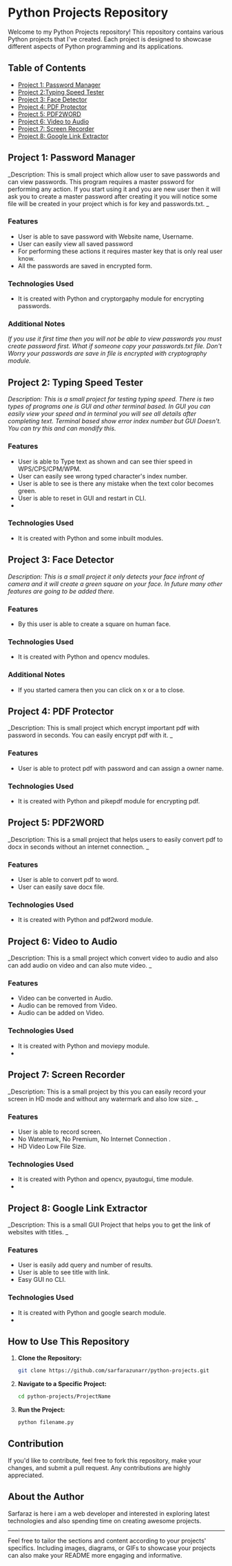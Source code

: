 
# Python Projects Repository

Welcome to my Python Projects repository! This repository contains various Python projects that I've created. Each project is designed to showcase different aspects of Python programming and its applications.

## Table of Contents

- [Project 1: Password Manager](#project-1-password-manager)
- [Project 2:Typing Speed Tester](#project-2-typing-speed-tester)
- [Project 3: Face Detector](#project-3-face-detector)
- [Project 4: PDF Protector](#project-4-pdf-protector)
- [Project 5: PDF2WORD](#project-5-pdf2word)
- [Project 6: Video to Audio](#project-6-video-to-audio)
- [Project 7: Screen Recorder](#project-7-screen-recorder)
- [Project 8: Google Link Extractor](#project-8-google-link-extractor)

## Project 1: Password Manager

_Description: This is small project which allow user to save passwords and can view passwords. This program requires a master pssword for performing any action. If you start using it and you are new user then it 
will ask you to create a master password after creating it you will notice some file will be created in your project which is for key and passwords.txt. _

### Features

- User is able to save password with Website name, Username.
- User can easily view all saved password
- For performing these actions it requires master key that is only real user know.
- All the passwords are saved in encrypted form.

### Technologies Used

- It is created with Python and cryptorgaphy module for encrypting passwords.


### Additional Notes

_If you use it first time then you will not be able to view passwords
you must create password first. What if someone copy your passwords.txt file. Don't Worry your passwords are save in file is encrypted with cryptography module._

## Project 2: Typing Speed Tester

_Description: This is a small project for testing typing speed. There is two types of programs one is GUI and other terminal based. In GUI you can easily view your speed and in terminal you will 
see all details after completing text. Terminal based show error index number but GUI Doesn't. You can try this and can mondify this._

### Features

- User is able to Type text as shown and can see thier speed in WPS/CPS/CPM/WPM.
- User can easily see wrong typed character's index number.
- User is able to see is there any mistake when the text color becomes green.
- User is able to reset in GUI and restart in CLI.
- 
### Technologies Used

- It is created with Python and some inbuilt modules.


## Project 3: Face Detector

_Description: This is a small project it only detects your face infront of camera and it will create a green square on your face. In future many other features are going to be added there._

### Features

- By this user is able to create a square on human face.
  
### Technologies Used

- It is created with Python and opencv modules.

### Additional Notes
- If you started camera then you can click on x or a to close.

## Project 4: PDF Protector

_Description: This is small project which encrypt important pdf with password in seconds. You can easily encrypt pdf with it. _

### Features

- User is able to protect pdf with password and can assign a owner name.

### Technologies Used

- It is created with Python and pikepdf module for encrypting pdf.

## Project 5: PDF2WORD

_Description: This is a small project that helps users to easily convert pdf to docx in seconds without an internet connection. _

### Features

- User is able to convert pdf to word.
- User can easily save docx file.

### Technologies Used

- It is created with Python and pdf2word module.

## Project 6: Video to Audio

_Description: This is a small project which convert video to audio and also can add audio on video and can also mute video. _

### Features

- Video can be converted in Audio.
- Audio can be removed from Video.
- Audio can be added on Video.

### Technologies Used

- It is created with Python and moviepy module.
- 
## Project 7: Screen Recorder

_Description: This is a small project by this you can easily record your screen in HD mode and without any watermark and also low size. _

### Features

- User is able to record screen.
- No Watermark, No Premium, No Internet Connection .
- HD Video Low File Size.

### Technologies Used

- It is created with Python and opencv, pyautogui, time module.
- 
## Project 8: Google Link Extractor

_Description: This is a small GUI Project that helps you to get the link of websites with titles. _

### Features

- User is easily add query and number of results.
- User is able to see title with link.
- Easy GUI no CLI.

### Technologies Used

- It is created with Python and google search module.
- 

## How to Use This Repository

1. **Clone the Repository:**
   ```bash
   git clone https://github.com/sarfarazunarr/python-projects.git
   ```

2. **Navigate to a Specific Project:**
   ```bash
   cd python-projects/ProjectName
   ```

3. **Run the Project:**
   ```bash
   python filename.py
   ```

## Contribution

If you'd like to contribute, feel free to fork this repository, make your changes, and submit a pull request. Any contributions are highly appreciated.

## About the Author

Sarfaraz is here i am a web developer and interested in exploring latest technologies and also spending time on creating awesome projects.

---

Feel free to tailor the sections and content according to your projects' specifics. Including images, diagrams, or GIFs to showcase your projects can also make your README more engaging and informative.
